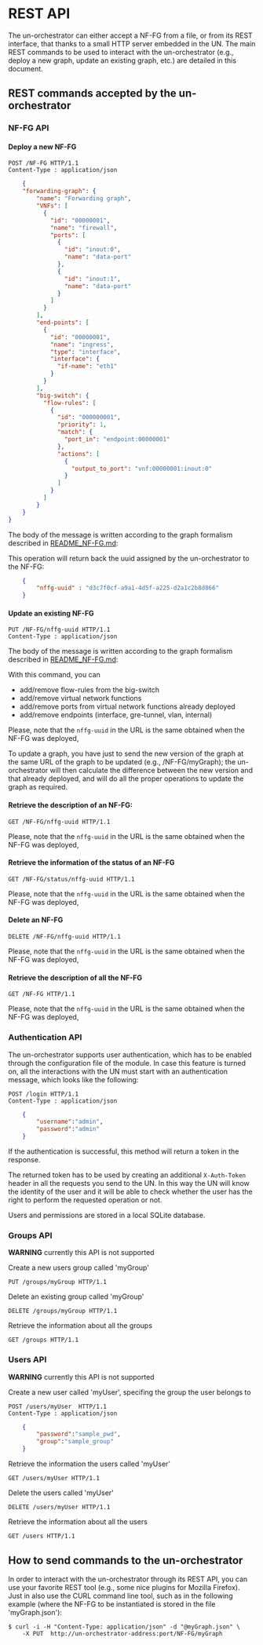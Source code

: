 # REST API

The un-orchestrator can either accept a NF-FG from a file, or from its REST interface,
that thanks to a small HTTP server embedded in the UN. The main REST commands to be used
to interact with the un-orchestrator (e.g., deploy a new graph, update an existing graph,
etc.) are detailed in this document.

## REST commands accepted by the un-orchestrator

### NF-FG API

#### Deploy a new NF-FG

    POST /NF-FG HTTP/1.1
    Content-Type : application/json

``` json
    {
	"forwarding-graph": {
		"name": "Forwarding graph",
		"VNFs": [
		  {
			"id": "00000001",
			"name": "firewall",
			"ports": [
			  {
				"id": "inout:0",
				"name": "data-port"
			  },
			  {
				"id": "inout:1",
				"name": "data-port"
			  }
			]
		  }
		],
		"end-points": [
		  {
			"id": "00000001",
			"name": "ingress",
			"type": "interface",
			"interface": {
			  "if-name": "eth1"
			}
		  }
		],
		"big-switch": {
		  "flow-rules": [
			{
			  "id": "000000001",
			  "priority": 1,
			  "match": {
				"port_in": "endpoint:00000001"
			  },
			  "actions": [
				{
				  "output_to_port": "vnf:00000001:inout:0"
				}
			  ]
			}
		  ]
		}
	}
}
```
	
The body of the message is written according to the graph formalism described in [README_NF-FG.md](README_NF-FG.md):	
	
This operation will return back the uuid assigned by the un-orchestrator to the NF-FG:

``` json
    {
    	"nffg-uuid" : "d3c7f0cf-a9a1-4d5f-a225-d2a1c2b8d866"
    }
 ```

#### Update an existing NF-FG

    PUT /NF-FG/nffg-uuid HTTP/1.1
    Content-Type : application/json

The body of the message is written according to the graph formalism described in [README_NF-FG.md](README_NF-FG.md):	

With this command, you can

 * add/remove flow-rules from the big-switch
 * add/remove virtual network functions
 * add/remove ports from virtual network functions already deployed
 * add/remove endpoints (interface, gre-tunnel, vlan, internal)
 
Please, note that the `nffg-uuid` in the URL is the same obtained when the NF-FG was deployed,

To update a graph, you have just to send the new version of the graph at the same URL of
the graph to be updated (e.g., /NF-FG/myGraph); the un-orchestrator will then calculate the
difference between the new version and that already deployed, and will do all the proper
operations to update the graph as required.

#### Retrieve the description of an NF-FG:

	GET /NF-FG/nffg-uuid HTTP/1.1
	
Please, note that the `nffg-uuid` in the URL is the same obtained when the NF-FG was deployed,

#### Retrieve the information of the status of an NF-FG

	GET /NF-FG/status/nffg-uuid HTTP/1.1
	
Please, note that the `nffg-uuid` in the URL is the same obtained when the NF-FG was deployed,

#### Delete an NF-FG 

	DELETE /NF-FG/nffg-uuid HTTP/1.1
	
Please, note that the `nffg-uuid` in the URL is the same obtained when the NF-FG was deployed,

#### Retrieve the description of all the NF-FG

	GET /NF-FG HTTP/1.1
	
Please, note that the `nffg-uuid` in the URL is the same obtained when the NF-FG was deployed,

### Authentication API

The un-orchestrator supports user authentication, which has to be enabled through the configuration file of the module.
In case this feature is turned on, all the interactions with the UN must start with an authentication message, which looks like the following:

    POST /login	HTTP/1.1
    Content-Type : application/json

``` json
    {
        "username":"admin", 
        "password":"admin"
    }
 ```
    
If the authentication is successful, this method will return a token in the response.

The returned token has to be used by creating an additional `X-Auth-Token` header in all the requests you send to the UN.
In this way the UN will know the identity of the user and it will be able to check whether the user has the right to perform the requested operation or not.

Users and permissions are stored in a local SQLite database.

### Groups API

**WARNING** currently this API is not supported

Create a new users group called 'myGroup'

	PUT /groups/myGroup HTTP/1.1
	
Delete an existing group called 'myGroup'

	DELETE /groups/myGroup HTTP/1.1
	
Retrieve the information about all the groups

	GET /groups HTTP/1.1

### Users API

**WARNING** currently this API is not supported

Create a new user called 'myUser', specifing the group the user belongs to

    POST /users/myUser	HTTP/1.1
    Content-Type : application/json
``` json
    {
        "password":"sample_pwd",
        "group":"sample_group"
    }
```

Retrieve the information the users called 'myUser'

	GET /users/myUser HTTP/1.1
	
Delete the users called 'myUser'

	DELETE /users/myUser HTTP/1.1
	
Retrieve the information about all the users

	GET /users HTTP/1.1
	
	
## How to send commands to the un-orchestrator

In order to interact with the un-orchestrator through its REST API, you can use
your favorite REST tool (e.g., some nice plugins for Mozilla Firefox). Just in
also use the CURL command line tool, such as in the following example (where the
NF-FG to be instantiated is stored in the file 'myGraph.json'):

	$ curl -i -H "Content-Type: application/json" -d "@myGraph.json" \
		-X PUT  http://un-orchestrator-address:port/NF-FG/myGraph
		

